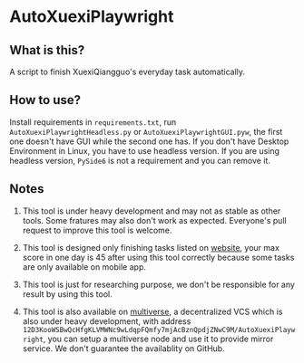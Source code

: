 # AutoXuexiPlaywright

## What is this?

A script to finish XuexiQiangguo's everyday task automatically.

## How to use?

Install requirements in `requirements.txt`, run `AutoXuexiPlaywrightHeadless.py` or `AutoXuexiPlaywrightGUI.pyw`, the first one doesn't have GUI while the second one has. If you don't have Desktop Environment in Linux, you have to use headless version. If you are using headless version, `PySide6` is not a requirement and you can remove it.

## Notes

1. This tool is under heavy development and may not as stable as other tools. Some fratures may also don't work as expected. Everyone's pull request to improve this tool is welcome.

2. This tool is designed only finishing tasks listed on [website](https://xuexi.cn), your max score in one day is 45 after using this tool correctly because some tasks are only available on mobile app.

3. This tool is just for researching purpose, we don't be responsible for any result by using this tool.

4. This tool is also available on [multiverse](https://github.com/multiverse-vcs/go-multiverse), a decentralized VCS which is also under heavy development, with address `12D3KooWSBwQcHfgKLVMWNc9wLdqpFQmfy7mjAcBznQpdjZNwC9M/AutoXuexiPlaywright`, you can setup a multiverse node and use it to provide mirror service. We don't guarantee the availablity on GitHub.

